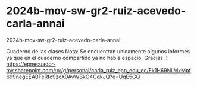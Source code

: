 # 2024b-mov-sw-gr2-ruiz-acevedo-carla-annai
2024b-mov-sw-gr2-ruiz-acevedo-carla-annai

Cuaderno de las clases
Nota: Se encuentran unicamente algunos informes ya que en el cuaderno compartido ya no había espacio. Gracias :)
https://epnecuador-my.sharepoint.com/:o:/g/personal/carla_ruiz_epn_edu_ec/Ek1H69NllMxMpf699negEEABFeRfc9zcX0AvWBkO4CqkJQ?e=UqE5GQ

